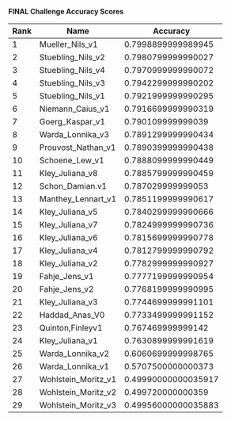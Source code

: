 **FINAL Challenge Accuracy Scores**



|Rank|Name|Accuracy|
|----|-----|---|
|1|Mueller_Nils_v1|0.7998899999989945|
|2|Stuebling_Nils_v2|0.7980799999990027|
|3|Stuebling_Nils_v4|0.7970999999990072|
|4|Stuebling_Nils_v3|0.7942299999990202|
|5|Stuebling_Nils_v1|0.7921999999990295|
|6|Niemann_Caius_v1|0.7916699999990319|
|7|Goerg_Kaspar_v1|0.790109999999039|
|8|Warda_Lonnika_v3|0.7891299999990434|
|9|Prouvost_Nathan_v1|0.7890399999990438|
|10|Schoene_Lew_v1|0.7888099999990449|
|11|Kley_Juliana_v8|0.7885799999990459|
|12|Schon_Damian.v1|0.787029999999053|
|13|Manthey_Lennart_v1|0.7851199999990617|
|14|Kley_Juliana_v5|0.7840299999990666|
|15|Kley_Juliana_v7|0.7824999999990736|
|16|Kley_Juliana_v6|0.7815699999990778|
|17|Kley_Juliana_v4|0.7812799999990792|
|18|Kley_Juliana_v2|0.7782999999990927|
|19|Fahje_Jens_v1|0.7777199999990954|
|20|Fahje_Jens_v2|0.7768199999990995|
|21|Kley_Juliana_v3|0.7744699999991101|
|22|Haddad_Anas_V0|0.7733499999991152|
|23|Quinton,Finleyv1|0.767469999999142|
|24|Kley_Juliana_v1|0.7630899999991619|
|25|Warda_Lonnika_v2|0.6060699999998765|
|26|Warda_Lonnika_v1|0.5707500000000373|
|27|Wohlstein_Moritz_v1|0.49990000000035917|
|28|Wohlstein_Moritz_v2|0.499720000000359|
|29|Wohlstein_Moritz_v3|0.49956000000035883|
